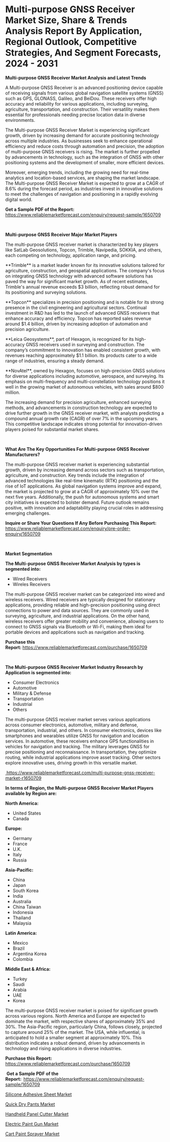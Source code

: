 <p><h1>Multi-purpose GNSS Receiver Market Size, Share & Trends Analysis Report By Application, Regional Outlook, Competitive Strategies, And Segment Forecasts, 2024 - 2031</h1></p><p><strong>Multi-purpose GNSS Receiver Market Analysis and Latest Trends</strong></p>
<p><p>A Multi-purpose GNSS Receiver is an advanced positioning device capable of receiving signals from various global navigation satellite systems (GNSS) such as GPS, GLONASS, Galileo, and BeiDou. These receivers offer high accuracy and reliability for various applications, including surveying, agriculture, transportation, and construction. Their versatility makes them essential for professionals needing precise location data in diverse environments.</p><p>The Multi-purpose GNSS Receiver Market is experiencing significant growth, driven by increasing demand for accurate positioning technology across multiple industries. As businesses seek to enhance operational efficiency and reduce costs through automation and precision, the adoption of multi-purpose GNSS receivers is rising. The market is further propelled by advancements in technology, such as the integration of GNSS with other positioning systems and the development of smaller, more efficient devices.</p><p>Moreover, emerging trends, including the growing need for real-time analytics and location-based services, are shaping the market landscape. The Multi-purpose GNSS Receiver Market is expected to grow at a CAGR of 8.6% during the forecast period, as industries invest in innovative solutions to meet the challenges of navigation and positioning in a rapidly evolving digital world.</p></p>
<p><strong>Get a Sample PDF of the Report:&nbsp;</strong> <a href="https://www.reliablemarketforecast.com/enquiry/request-sample/1650709?utm_campaign=1134&utm_medium=2&utm_source=Github&utm_content=ia&utm_term=26092024&utm_id=multi-purpose-gnss-receiver">https://www.reliablemarketforecast.com/enquiry/request-sample/1650709</a></p>
<p>&nbsp;</p>
<p><strong>Multi-purpose GNSS Receiver Major Market Players</strong></p>
<p><p>The multi-purpose GNSS receiver market is characterized by key players like SatLab Geosolutions, Topcon, Trimble, Navipedia, SOKKIA, and others, each competing on technology, application range, and pricing. </p><p>**Trimble** is a market leader known for its innovative solutions tailored for agriculture, construction, and geospatial applications. The company's focus on integrating GNSS technology with advanced software solutions has paved the way for significant market growth. As of recent estimates, Trimble's annual revenue exceeds $3 billion, reflecting robust demand for its positioning and surveying solutions.</p><p>**Topcon** specializes in precision positioning and is notable for its strong presence in the civil engineering and agricultural sectors. Continual investment in R&D has led to the launch of advanced GNSS receivers that enhance accuracy and efficiency. Topcon has reported sales revenue around $1.4 billion, driven by increasing adoption of automation and precision agriculture.</p><p>**Leica Geosystems**, part of Hexagon, is recognized for its high-accuracy GNSS receivers used in surveying and construction. The company’s commitment to innovation has enabled consistent growth, with revenues reaching approximately $1.1 billion. Its products cater to a wide range of industries, ensuring a steady demand.</p><p>**NovAtel**, owned by Hexagon, focuses on high-precision GNSS solutions for diverse applications including automotive, aerospace, and surveying. Its emphasis on multi-frequency and multi-constellation technology positions it well in the growing market of autonomous vehicles, with sales around $800 million.</p><p>The increasing demand for precision agriculture, enhanced surveying methods, and advancements in construction technology are expected to drive further growth in the GNSS receiver market, with analysts predicting a compound annual growth rate (CAGR) of over 7% in the upcoming years. This competitive landscape indicates strong potential for innovation-driven players poised for substantial market shares.</p></p>
<p>&nbsp;</p>
<p><strong>What Are The Key Opportunities For Multi-purpose GNSS Receiver Manufacturers?</strong></p>
<p><p>The multi-purpose GNSS receiver market is experiencing substantial growth, driven by increasing demand across sectors such as transportation, agriculture, and construction. Key trends include the integration of advanced technologies like real-time kinematic (RTK) positioning and the rise of IoT applications. As global navigation systems improve and expand, the market is projected to grow at a CAGR of approximately 10% over the next five years. Additionally, the push for autonomous systems and smart city initiatives is expected to bolster demand. Future outlook remains positive, with innovation and adaptability playing crucial roles in addressing emerging challenges.</p></p>
<p><strong>Inquire or Share Your Questions If Any Before Purchasing This Report:</strong> <a href="https://www.reliablemarketforecast.com/enquiry/pre-order-enquiry/1650709?utm_campaign=1134&utm_medium=2&utm_source=Github&utm_content=ia&utm_term=26092024&utm_id=multi-purpose-gnss-receiver">https://www.reliablemarketforecast.com/enquiry/pre-order-enquiry/1650709</a></p>
<p>&nbsp;</p>
<p><strong>Market Segmentation</strong></p>
<p><strong>The Multi-purpose GNSS Receiver Market Analysis by types is segmented into:</strong></p>
<p><ul><li>Wired Receivers</li><li>Wireles Receivers</li></ul></p>
<p><p>The multi-purpose GNSS receiver market can be categorized into wired and wireless receivers. Wired receivers are typically designed for stationary applications, providing reliable and high-precision positioning using direct connections to power and data sources. They are commonly used in surveying, agriculture, and industrial applications. On the other hand, wireless receivers offer greater mobility and convenience, allowing users to connect to GNSS signals via Bluetooth or Wi-Fi, making them ideal for portable devices and applications such as navigation and tracking.</p></p>
<p><strong>Purchase this Report:&nbsp;</strong><a href="https://www.reliablemarketforecast.com/purchase/1650709?utm_campaign=1134&utm_medium=2&utm_source=Github&utm_content=ia&utm_term=26092024&utm_id=multi-purpose-gnss-receiver">https://www.reliablemarketforecast.com/purchase/1650709</a></p>
<p>&nbsp;</p>
<p><strong>The Multi-purpose GNSS Receiver Market Industry Research by Application is segmented into:</strong></p>
<p><ul><li>Consumer Electronics</li><li>Automotive</li><li>Military & Defense</li><li>Transportation</li><li>Industrial</li><li>Others</li></ul></p>
<p><p>The multi-purpose GNSS receiver market serves various applications across consumer electronics, automotive, military and defense, transportation, industrial, and others. In consumer electronics, devices like smartphones and wearables utilize GNSS for navigation and location services. In automotive, these receivers enhance GPS functionalities in vehicles for navigation and tracking. The military leverages GNSS for precise positioning and reconnaissance. In transportation, they optimize routing, while industrial applications improve asset tracking. Other sectors explore innovative uses, driving growth in this versatile market.</p></p>
<p><a href="https://www.reliablemarketforecast.com/multi-purpose-gnss-receiver-market-r1650709?utm_campaign=1134&utm_medium=2&utm_source=Github&utm_content=ia&utm_term=26092024&utm_id=multi-purpose-gnss-receiver">&nbsp;https://www.reliablemarketforecast.com/multi-purpose-gnss-receiver-market-r1650709</a></p>
<p><strong>In terms of Region, the Multi-purpose GNSS Receiver Market Players available by Region are:</strong></p>
<p>
    <p> <strong> North America: </strong>
        <ul>
            <li>United States</li>
            <li>Canada</li>
        </ul>
        </p> 
    <p> <strong> Europe: </strong>
        <ul>
            <li>Germany</li>
            <li>France</li>
            <li>U.K.</li>
            <li>Italy</li>
            <li>Russia</li>
        </ul>
        </p> 
    <p> <strong> Asia-Pacific: </strong>
        <ul>
            <li>China</li>
            <li>Japan</li>
            <li>South Korea</li>
            <li>India</li>
            <li>Australia</li>
            <li>China Taiwan</li>
            <li>Indonesia</li>
            <li>Thailand</li>
            <li>Malaysia</li>
        </ul>
        </p> 
    <p> <strong> Latin America: </strong>
        <ul>
            <li>Mexico</li>
            <li>Brazil</li>
            <li>Argentina Korea</li>
            <li>Colombia</li>
        </ul>
        </p> 
    <p> <strong> Middle East & Africa: </strong>
        <ul>
            <li>Turkey</li>
            <li>Saudi</li>
            <li>Arabia</li>
            <li>UAE</li>
            <li>Korea</li>
        </ul>
    </p>
    </p>
<p><p>The multi-purpose GNSS receiver market is poised for significant growth across various regions. North America and Europe are expected to dominate the market, with respective shares of approximately 35% and 30%. The Asia-Pacific region, particularly China, follows closely, projected to capture around 25% of the market. The USA, while influential, is anticipated to hold a smaller segment at approximately 10%. This distribution indicates a robust demand, driven by advancements in technology and rising applications in diverse industries.</p></p>
<p><strong>Purchase this Report: </strong><a href="https://www.reliablemarketforecast.com/purchase/1650709?utm_campaign=1134&utm_medium=2&utm_source=Github&utm_content=ia&utm_term=26092024&utm_id=multi-purpose-gnss-receiver">https://www.reliablemarketforecast.com/purchase/1650709</a></p>
<p>&nbsp;<strong>Get a Sample PDF of the Report:&nbsp;&nbsp;</strong><a href="https://www.reliablemarketforecast.com/enquiry/request-sample/1650709?utm_campaign=1134&utm_medium=2&utm_source=Github&utm_content=ia&utm_term=26092024&utm_id=multi-purpose-gnss-receiver">https://www.reliablemarketforecast.com/enquiry/request-sample/1650709</a></p>
<p><strong></strong></p>
<p><p><a href="https://issuu.com/reportprime-2/docs/silicone-adhesive-sheet-market-size_2f2c462030e3f9?utm_campaign=1134&utm_medium=2&utm_source=Github&utm_content=ia&utm_term=26092024&utm_id=multi-purpose-gnss-receiver">Silicone Adhesive Sheet Market</a></p><p><a href="https://issuu.com/reportprime-2/docs/quick-dry-pants-market-size-2030.pp_b6baddab2616bd?utm_campaign=1134&utm_medium=2&utm_source=Github&utm_content=ia&utm_term=26092024&utm_id=multi-purpose-gnss-receiver">Quick Dry Pants Market</a></p><p><a href="https://github.com/BryceTownsendr/Market-Research-Report-List-6/blob/main/handheld-panel-cutter-market.md?utm_campaign=1134&utm_medium=2&utm_source=Github&utm_content=ia&utm_term=26092024&utm_id=multi-purpose-gnss-receiver">Handheld Panel Cutter Market</a></p><p><a href="https://www.linkedin.com/pulse/global-electric-paint-gun-market-size-share-analysis-product-1nlaf?trackingId=TbaAxow7S0exMQYpNjg%2BDw%3D%3D&utm_campaign=1134&utm_medium=2&utm_source=Github&utm_content=ia&utm_term=26092024&utm_id=multi-purpose-gnss-receiver">Electric Paint Gun Market</a></p><p><a href="https://www.linkedin.com/pulse/strategic-insights-global-cart-paint-sprayer-market-trends-o0vnf?trackingId=AMRjbUubTOemEl3T6r4TZQ%3D%3D&utm_campaign=1134&utm_medium=2&utm_source=Github&utm_content=ia&utm_term=26092024&utm_id=multi-purpose-gnss-receiver">Cart Paint Sprayer Market</a></p></p>